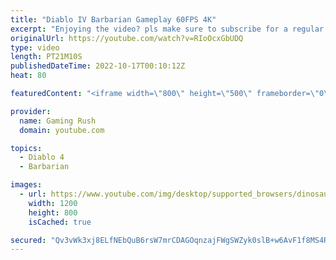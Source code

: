 ```yaml
---
title: "Diablo IV Barbarian Gameplay 60FPS 4K"
excerpt: "Enjoying the video? pls make sure to subscribe for a regular dose of top PC games videos! Subscribe: ..."
originalUrl: https://youtube.com/watch?v=RIoOcxGbUDQ
type: video
length: PT21M10S
publishedDateTime: 2022-10-17T00:10:12Z
heat: 80

featuredContent: "<iframe width=\"800\" height=\"500\" frameborder=\"0\" src=\"https://www.youtube.com/embed/RIoOcxGbUDQ\" allow=\"accelerometer; autoplay; encrypted-media; gyroscope; picture-in-picture\" allowfullscreen></iframe>"

provider:
  name: Gaming Rush
  domain: youtube.com

topics:
  - Diablo 4
  - Barbarian

images:
  - url: https://www.youtube.com/img/desktop/supported_browsers/dinosaur.png
    width: 1200
    height: 800
    isCached: true

secured: "Qv3vWk3xj8ELfNEbQuB6rsW7mrCDAGOqnzajFWgSWZyk0slB+w6AvF1f8MS4RHeiYKjS8DKoWcQrRBesXdAVBGyw251isuUUL/LYVSNBEroy1fvfNOAL4CpLXnMJJiy6aWq1s+RVBu6w4CFW6P26D/MVpuJ5VM5kyVostYqpIAgjq4bu8o81VbH8r25BjLDvQQMH21zcH8lxsgLzULfPv6ageuzbK+JJV5koCWglrX20PiVuftE11ACCs+oCgE1BZo9ezY5rG6TZQ9Gg4guAKQyKhnHP5NOSk+924+hMzCQoMlNqkyHGpMp0WNdJQnDysxR4nlJQHYL8QBRAZgCf5U5V4c4a6v/jqGlT1/80Oa6b8THK+Oe8hVMbrOX9vsy6Zw9vzELs0oVMKdpjhrxqWM6KGCdaqYDHavdL6GHcx2Q=;/k722GWMY2ThGUDWvQJ2oQ=="
---
```


